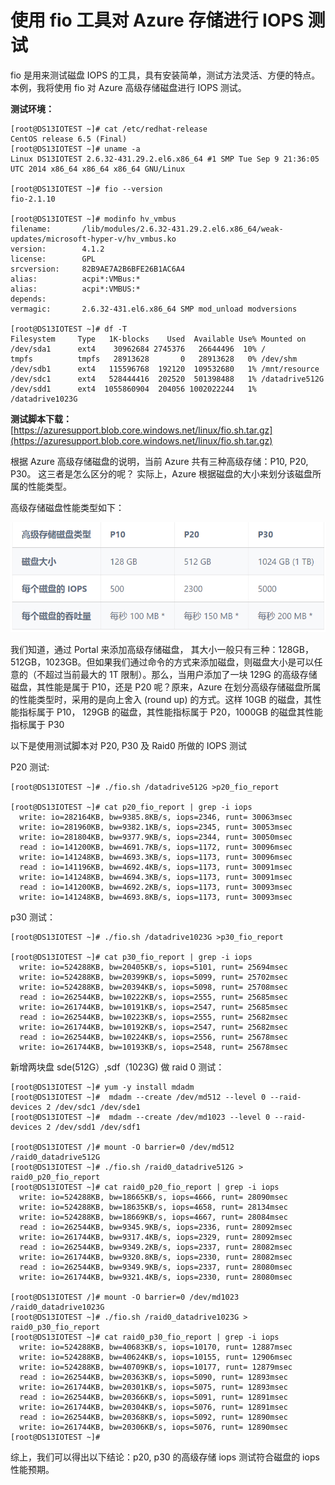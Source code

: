 <properties
	pageTitle="使用 fio 工具对 Azure 存储进行 IOPS 测试"
	description="介绍如何使用 fio 工具对 Azure 存储进行 IOPS 测试。"
	services="storage"
	documentationCenter=""
	authors=""
	manager=""
	editor=""
	tags=""/>

<tags
	ms.service="storage-aog"
	ms.date="10/27/2016"
	wacn.date="11/03/2016"/>

# 使用 fio 工具对 Azure 存储进行 IOPS 测试
 

fio 是用来测试磁盘 IOPS 的工具，具有安装简单，测试方法灵活、方便的特点。 
本例，我将使用 fio 对 Azure 高级存储磁盘进行 IOPS 测试。


**测试环境：**

	[root@DS13IOTEST ~]# cat /etc/redhat-release
	CentOS release 6.5 (Final)
	[root@DS13IOTEST ~]# uname -a
	Linux DS13IOTEST 2.6.32-431.29.2.el6.x86_64 #1 SMP Tue Sep 9 21:36:05 UTC 2014 x86_64 x86_64 x86_64 GNU/Linux
	 
	[root@DS13IOTEST ~]# fio --version
	fio-2.1.10
	 
	[root@DS13IOTEST ~]# modinfo hv_vmbus
	filename:       /lib/modules/2.6.32-431.29.2.el6.x86_64/weak-updates/microsoft-hyper-v/hv_vmbus.ko
	version:        4.1.2
	license:        GPL
	srcversion:     82B9AE7A2B6BFE26B1AC6A4
	alias:          acpi*:VMBus:*
	alias:          acpi*:VMBUS:*
	depends:
	vermagic:       2.6.32-431.el6.x86_64 SMP mod_unload modversions
	 
	[root@DS13IOTEST ~]# df -T
	Filesystem     Type   1K-blocks    Used  Available Use% Mounted on
	/dev/sda1      ext4    30962684 2745376   26644496  10% /
	tmpfs          tmpfs   28913628       0   28913628   0% /dev/shm
	/dev/sdb1      ext4   115596768  192120  109532680   1% /mnt/resource
	/dev/sdc1      ext4   528444416  202520  501398488   1% /datadrive512G
	/dev/sdd1      ext4  1055860904  204056 1002022244   1% /datadrive1023G
 
**测试脚本下载：**[https://azuresupport.blob.core.windows.net/linux/fio.sh.tar.gz](https://azuresupport.blob.core.windows.net/linux/fio.sh.tar.gz)


根据 Azure 高级存储磁盘的说明，当前 Azure 共有三种高级存储：P10, P20, P30。 这三者是怎么区分的呢？ 实际上，Azure 根据磁盘的大小来划分该磁盘所属的性能类型。

高级存储磁盘性能类型如下：

![](./media/aog-storage-fio-iops-test/premium-storage.png)

我们知道，通过 Portal 来添加高级存储磁盘， 其大小一般只有三种：128GB，512GB，1023GB。但如果我们通过命令的方式来添加磁盘，则磁盘大小是可以任意的（不超过当前最大的 1T 限制）。那么，当用户添加了一块 129G 的高级存储磁盘，其性能是属于 P10，还是 P20 呢？原来，Azure 在划分高级存储磁盘所属的性能类型时，采用的是向上舍入 (round up) 的方式。这样 10GB 的磁盘，其性能指标属于 P10， 129GB 的磁盘，其性能指标属于 P20，1000GB 的磁盘其性能指标属于 P30


以下是使用测试脚本对 P20, P30 及 Raid0 所做的 IOPS 测试

P20 测试:

	[root@DS13IOTEST ~]# ./fio.sh /datadrive512G >p20_fio_report  
	 
	[root@DS13IOTEST ~]# cat p20_fio_report | grep -i iops
	  write: io=282164KB, bw=9385.8KB/s, iops=2346, runt= 30063msec
	  write: io=281960KB, bw=9382.1KB/s, iops=2345, runt= 30053msec
	  write: io=281804KB, bw=9377.9KB/s, iops=2344, runt= 30050msec
	  read : io=141200KB, bw=4691.7KB/s, iops=1172, runt= 30096msec
	  write: io=141248KB, bw=4693.3KB/s, iops=1173, runt= 30096msec
	  read : io=141196KB, bw=4692.4KB/s, iops=1173, runt= 30091msec
	  write: io=141248KB, bw=4694.3KB/s, iops=1173, runt= 30091msec
	  read : io=141200KB, bw=4692.2KB/s, iops=1173, runt= 30093msec
	  write: io=141248KB, bw=4693.8KB/s, iops=1173, runt= 30093msec
 
p30 测试：  

	[root@DS13IOTEST ~]# ./fio.sh /datadrive1023G >p30_fio_report 
	 
	[root@DS13IOTEST ~]# cat p30_fio_report | grep -i iops
	  write: io=524288KB, bw=20405KB/s, iops=5101, runt= 25694msec
	  write: io=524288KB, bw=20399KB/s, iops=5099, runt= 25702msec
	  write: io=524288KB, bw=20394KB/s, iops=5098, runt= 25708msec
	  read : io=262544KB, bw=10222KB/s, iops=2555, runt= 25685msec
	  write: io=261744KB, bw=10191KB/s, iops=2547, runt= 25685msec
	  read : io=262544KB, bw=10223KB/s, iops=2555, runt= 25682msec
	  write: io=261744KB, bw=10192KB/s, iops=2547, runt= 25682msec
	  read : io=262544KB, bw=10224KB/s, iops=2556, runt= 25678msec
	  write: io=261744KB, bw=10193KB/s, iops=2548, runt= 25678msec
 
新增两块盘 sde(512G）,sdf（1023G) 做 raid 0 测试：
 
	[root@DS13IOTEST ~]# yum -y install mdadm
	[root@DS13IOTEST ~]#  mdadm --create /dev/md512 --level 0 --raid-devices 2 /dev/sdc1 /dev/sde1
	[root@DS13IOTEST ~]#  mdadm --create /dev/md1023 --level 0 --raid-devices 2 /dev/sdd1 /dev/sdf1
	 
	[root@DS13IOTEST /]# mount -O barrier=0 /dev/md512 /raid0_datadrive512G
	[root@DS13IOTEST ~]# ./fio.sh /raid0_datadrive512G > raid0_p20_fio_report
	[root@DS13IOTEST ~]# cat raid0_p20_fio_report | grep -i iops
	  write: io=524288KB, bw=18665KB/s, iops=4666, runt= 28090msec
	  write: io=524288KB, bw=18635KB/s, iops=4658, runt= 28134msec
	  write: io=524288KB, bw=18669KB/s, iops=4667, runt= 28084msec
	  read : io=262544KB, bw=9345.9KB/s, iops=2336, runt= 28092msec
	  write: io=261744KB, bw=9317.4KB/s, iops=2329, runt= 28092msec
	  read : io=262544KB, bw=9349.2KB/s, iops=2337, runt= 28082msec
	  write: io=261744KB, bw=9320.8KB/s, iops=2330, runt= 28082msec
	  read : io=262544KB, bw=9349.9KB/s, iops=2337, runt= 28080msec
	  write: io=261744KB, bw=9321.4KB/s, iops=2330, runt= 28080msec
	 
	[root@DS13IOTEST /]# mount -O barrier=0 /dev/md1023 /raid0_datadrive1023G  
	[root@DS13IOTEST ~]# ./fio.sh /raid0_datadrive1023G > raid0_p30_fio_report  
	[root@DS13IOTEST ~]# cat raid0_p30_fio_report | grep -i iops
	  write: io=524288KB, bw=40683KB/s, iops=10170, runt= 12887msec
	  write: io=524288KB, bw=40624KB/s, iops=10155, runt= 12906msec
	  write: io=524288KB, bw=40709KB/s, iops=10177, runt= 12879msec
	  read : io=262544KB, bw=20363KB/s, iops=5090, runt= 12893msec
	  write: io=261744KB, bw=20301KB/s, iops=5075, runt= 12893msec
	  read : io=262544KB, bw=20366KB/s, iops=5091, runt= 12891msec
	  write: io=261744KB, bw=20304KB/s, iops=5076, runt= 12891msec
	  read : io=262544KB, bw=20368KB/s, iops=5092, runt= 12890msec
	  write: io=261744KB, bw=20306KB/s, iops=5076, runt= 12890msec
	[root@DS13IOTEST ~]#
 
 
综上，我们可以得出以下结论：p20, p30 的高级存储 iops 测试符合磁盘的 iops 性能预期。

